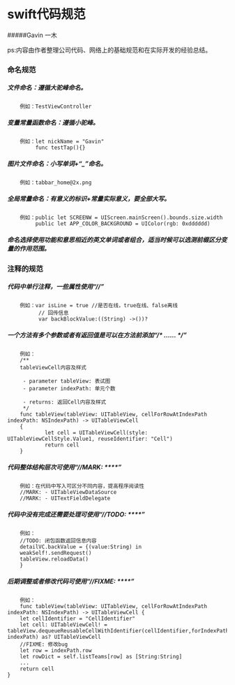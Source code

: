 swift代码规范
=====
#####Gavin 一木


ps:内容由作者整理公司代码、网络上的基础规范和在实际开发的经验总结。

### 命名规范
##### 文件命名：遵循大驼峰命名。
        例如：TestViewController
##### 变量常量函数命名：遵循小驼峰。
        例如：let nickName = "Gavin"
             func testTap(){}
##### 图片文件命名：小写单词+“_”命名。
        例如：tabbar_home@2x.png
##### 全局常量命名：有意义的标识+常量实际意义，要全部大写。
        例如：public let SCREENW = UIScreen.mainScreen().bounds.size.width 
             public let APP_COLOR_BACKGROUND = UIColor(rgb: 0xdddddd)
##### 命名选择使用功能和意思相近的英文单词或者组合，适当时候可以选测前缀区分变量的作用范围。
### 注释的规范
##### 代码中单行注释，一些属性使用“//”
        例如：var isLine = true //是否在线，true在线、false离线
              // 回传信息        
              var backBlockValue:((String) ->())?
##### 一个方法有多个参数或者有返回值是可以在方法前添加“/* …… */”
        例如：
        /**
        tableViewCell内容及样式
     
         - parameter tableView: 表试图
         - parameter indexPath: 单元个数
     
         - returns: 返回Cell内容及样式
         */
        func tableView(tableView: UITableView, cellForRowAtIndexPath indexPath: NSIndexPath) -> UITableViewCell 
        {
                let cell = UITableViewCell(style: UITableViewCellStyle.Value1, reuseIdentifier: "Cell")
                return cell
        }
##### 代码整体结构层次可使用“//MARK: ****”
        例如：在代码中写入可区分不同内容，提高程序阅读性
        //MARK: - UITableViewDataSource
        //MARK: - UITextFieldDelegate
##### 代码中没有完成还需要处理可使用“//TODO: ****”
        例如：
        //TODO: 闭包函数返回信息内容
        detailVC.backValue = {(value:String) in
        weakSelf!.sendRequest()
        tableView.reloadData()
        }
##### 后期调整或者修改代码可使用“//FIXME: ****”
        例如：
        func tableView(tableView: UITableView, cellForRowAtIndexPath indexPath: NSIndexPath) -> UITableViewCell {
        let cellIdentifier = "CellIdentifier"
        let cell: UITableViewCell! = tableView.dequeueReusableCellWithIdentifier(cellIdentifier,forIndexPath: indexPath) as? UITableViewCell
        //FIXME: 修改bug
        let row = indexPath.row
        let rowDict = self.listTeams[row] as [String:String]
        ...
        return cell
    }

